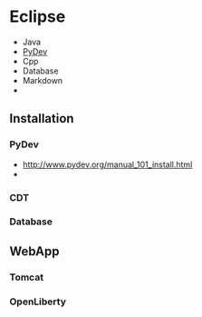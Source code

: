 # Eclipse

- Java
- [PyDev](#pydev)
- Cpp
- Database
- Markdown
- 

## Installation

### PyDev

- http://www.pydev.org/manual_101_install.html
- 

### CDT



### Database



## WebApp

### Tomcat

### OpenLiberty

### 


